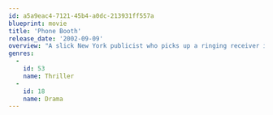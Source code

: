 ```yaml
---
id: a5a9eac4-7121-45b4-a0dc-213931ff557a
blueprint: movie
title: 'Phone Booth'
release_date: '2002-09-09'
overview: "A slick New York publicist who picks up a ringing receiver in a phone booth is told that if he hangs up, he'll be killed... and the little red light from a laser rifle sight is proof that the caller isn't kidding."
genres:
  -
    id: 53
    name: Thriller
  -
    id: 18
    name: Drama
---
```

